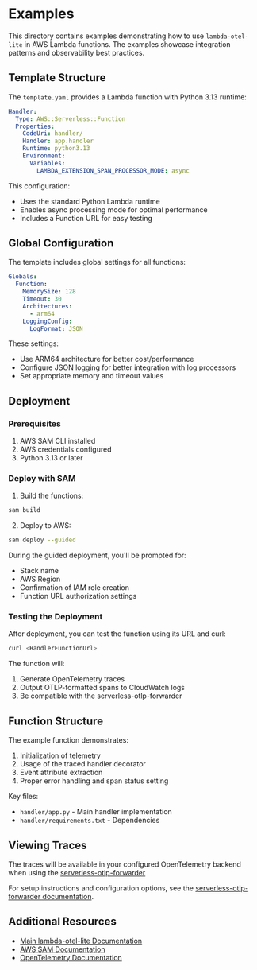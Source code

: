 # Examples

This directory contains examples demonstrating how to use `lambda-otel-lite` in AWS Lambda functions. The examples showcase integration patterns and observability best practices.

## Template Structure

The `template.yaml` provides a Lambda function with Python 3.13 runtime:

```yaml
Handler:
  Type: AWS::Serverless::Function
  Properties:
    CodeUri: handler/
    Handler: app.handler
    Runtime: python3.13
    Environment:
      Variables:
        LAMBDA_EXTENSION_SPAN_PROCESSOR_MODE: async
```

This configuration:
- Uses the standard Python Lambda runtime
- Enables async processing mode for optimal performance
- Includes a Function URL for easy testing

## Global Configuration

The template includes global settings for all functions:

```yaml
Globals:
  Function:
    MemorySize: 128
    Timeout: 30
    Architectures:
      - arm64
    LoggingConfig:
      LogFormat: JSON
```

These settings:
- Use ARM64 architecture for better cost/performance
- Configure JSON logging for better integration with log processors
- Set appropriate memory and timeout values

## Deployment

### Prerequisites
1. AWS SAM CLI installed
2. AWS credentials configured
3. Python 3.13 or later

### Deploy with SAM

1. Build the functions:
```bash
sam build
```

2. Deploy to AWS:
```bash
sam deploy --guided
```

During the guided deployment, you'll be prompted for:
- Stack name
- AWS Region
- Confirmation of IAM role creation
- Function URL authorization settings

### Testing the Deployment

After deployment, you can test the function using its URL and curl:

```bash
curl <HandlerFunctionUrl>
```

The function will:
1. Generate OpenTelemetry traces
2. Output OTLP-formatted spans to CloudWatch logs
3. Be compatible with the serverless-otlp-forwarder

## Function Structure

The example function demonstrates:
1. Initialization of telemetry
2. Usage of the traced handler decorator
3. Event attribute extraction
4. Proper error handling and span status setting

Key files:
- `handler/app.py` - Main handler implementation
- `handler/requirements.txt` - Dependencies

## Viewing Traces

The traces will be available in your configured OpenTelemetry backend when using the [serverless-otlp-forwarder](https://github.com/dev7a/serverless-otlp-forwarder)

For setup instructions and configuration options, see the [serverless-otlp-forwarder documentation](https://github.com/dev7a/serverless-otlp-forwarder).

## Additional Resources

- [Main lambda-otel-lite Documentation](../README.md)
- [AWS SAM Documentation](https://docs.aws.amazon.com/serverless-application-model/latest/developerguide/what-is-sam.html)
- [OpenTelemetry Documentation](https://opentelemetry.io/docs/)